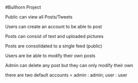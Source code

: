 #Bullhorn Project

Public can view all Posts/Tweets

Users can create an account to be able to post 

Posts can consist of text and uploaded pictures

Posts are consolidated to a single feed (public)

Users are be able to modify their own posts

Admin can delete any post but they can only modify their own

there are two default accounts = admin : admin; user : user